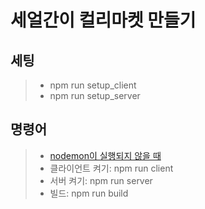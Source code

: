 # 세얼간이 컬리마켓 만들기
## 세팅
> * npm run setup_client
> * npm run setup_server
## 명령어
> * [nodemon이 실행되지 않을 때](https://velog.io/@kimy/VS-CODE-supervisor-nodemon-%EC%98%A4%EB%A5%98-ps1-%ED%8C%8C%EC%9D%BC%EC%9D%84-%EB%A1%9C%EB%93%9C%ED%95%A0-%EC%88%98-%EC%97%86%EC%8A%B5%EB%8B%88%EB%8B%A4)
> * 클라이언트 켜기: npm run client
> * 서버 켜기: npm run server
> * 빌드: npm run build
